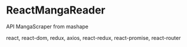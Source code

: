 # ReactMangaReader

API MangaScraper from mashape

react, react-dom, redux, axios, react-redux, react-promise, react-router
